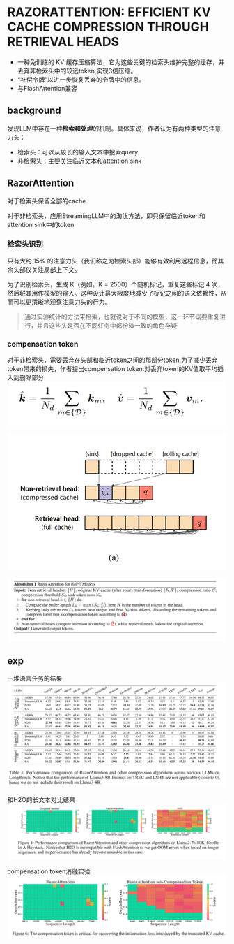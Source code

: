 # RAZORATTENTION: EFFICIENT KV CACHE COMPRESSION THROUGH RETRIEVAL HEADS
* 一种免训练的 KV 缓存压缩算法，它为这些关键的检索头维护完整的缓存，并丢弃非检索头中的较远token,实现3倍压缩。
* “补偿令牌”以进一步恢复丢弃的令牌中的信息。
* 与FlashAttention兼容

## background
发现LLM中存在一种**检索和处理**的机制。具体来说，作者认为有两种类型的注意力头：
* 检索头：可以从较长的输入文本中搜索query
* 非检索头：主要关注临近文本和attention sink

## RazorAttention
对于检索头保留全部的cache

对于非检索头，应用StreamingLLM中的淘汰方法，即只保留临近token和attention sink中的token

### 检索头识别
只有大约 15% 的注意力头（我们称之为检索头部）能够有效利用远程信息，而其余头部仅关注局部上下文。

为了识别检索头，生成 K（例如，K = 2500）个随机标记，重复这些标记 4 次，然后将其用作模型的输入。这种设计最大限度地减少了标记之间的语义依赖性，从而可以更清晰地观察注意力头的行为。
> 通过实验统计的方法来检索，也就说对于不同的模型，这一环节需要重复进行，并且这些头是否在不同任务中都扮演一致的角色存疑

### compensation token
对于非检索头，需要丢弃在头部和临近token之间的那部分token,为了减少丢弃token带来的损失，作者提出compensation token:对丢弃token的KV值取平均插入到删除部分
![alt text](image.png)

![alt text](image-1.png)

![alt text](image-4.png)

## exp
一堆语言任务的结果
![alt text](image-3.png)

和H2O的长文本对比结果
![alt text](image-2.png)

compensation token消融实验
![alt text](image-5.png)



